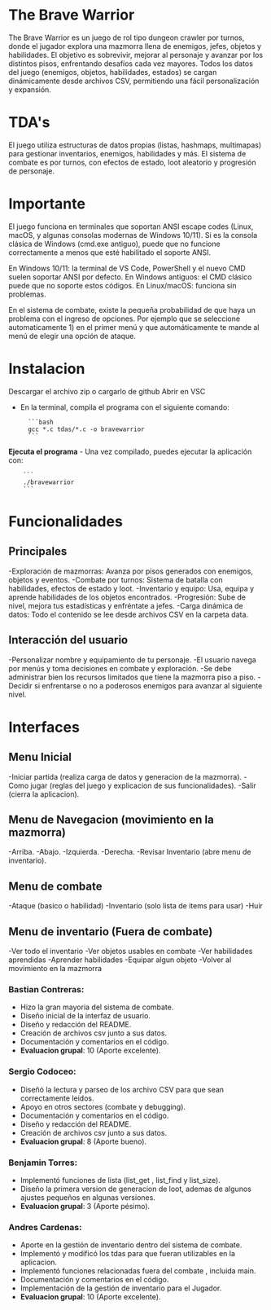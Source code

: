 # The Brave Warrior
The Brave Warrior es un juego de rol tipo dungeon crawler por turnos, donde el jugador explora una mazmorra llena de enemigos, jefes, objetos y habilidades. El objetivo es sobrevivir, mejorar al personaje y avanzar por los distintos pisos, enfrentando desafíos cada vez mayores. Todos los datos del juego (enemigos, objetos, habilidades, estados) se cargan dinámicamente desde archivos CSV, permitiendo una fácil personalización y expansión.

# TDA's
El juego utiliza estructuras de datos propias (listas, hashmaps, multimapas) para gestionar inventarios, enemigos, habilidades y más. El sistema de combate es por turnos, con efectos de estado, loot aleatorio y progresión de personaje.

# Importante
El juego funciona en terminales que soportan ANSI escape codes (Linux, macOS, y algunas consolas modernas de Windows 10/11). Si es la consola clásica de Windows (cmd.exe antiguo), puede que no funcione correctamente a menos que esté habilitado el soporte ANSI. 

En Windows 10/11: la terminal de VS Code, PowerShell y el nuevo CMD suelen soportar ANSI por defecto.
En Windows antiguos: el CMD clásico puede que no soporte estos códigos.
En Linux/macOS: funciona sin problemas.

En el sistema de combate, existe la pequeña probabilidad de que haya un problema con el ingreso de opciones. Por ejemplo que se seleccione automaticamente 1) en el primer menú y que automáticamente te mande al menú de elegir una opción de ataque.

# Instalacion
Descargar el archivo zip o cargarlo de github
Abrir en VSC
- En la terminal, compila el programa con el siguiente comando:
        
        ```bash
        gcc *.c tdas/*.c -o bravewarrior
        ```
        
**Ejecuta el programa**
    - Una vez compilado, puedes ejecutar la aplicación con:
        
        ```
        ./bravewarrior
        ```

# Funcionalidades

## Principales
-Exploración de mazmorras: Avanza por pisos generados con enemigos, objetos y eventos.
-Combate por turnos: Sistema de batalla con habilidades, efectos de estado y loot.
-Inventario y equipo: Usa, equipa y aprende habilidades de los objetos encontrados.
-Progresión: Sube de nivel, mejora tus estadísticas y enfréntate a jefes.
-Carga dinámica de datos: Todo el contenido se lee desde archivos CSV en la carpeta data.

## Interacción del usuario
-Personalizar nombre y equipamiento de tu personaje.
-El usuario navega por menús y toma decisiones en combate y exploración.
-Se debe administrar bien los recursos limitados que tiene la mazmorra piso a piso.
-Decidir si enfrentarse o no a poderosos enemigos para avanzar al siguiente nivel.

# Interfaces

## Menu Inicial
-Iniciar partida (realiza carga de datos y generacion de la mazmorra).
-Como jugar (reglas del juego y explicacion de sus funcionalidades).
-Salir (cierra la aplicacion).

## Menu de Navegacion (movimiento en la mazmorra)
-Arriba.
-Abajo.
-Izquierda.
-Derecha.
-Revisar Inventario (abre menu de inventario).

## Menu de combate 
-Ataque (basico o habilidad)
-Inventario (solo lista de items para usar)
-Huir

## Menu de inventario (Fuera de combate)
-Ver todo el inventario
-Ver objetos usables en combate
-Ver habilidades aprendidas
-Aprender habilidades
-Equipar algun objeto
-Volver al movimiento en la mazmorra


### Bastian Contreras:
- Hizo la gran mayoria del sistema de combate.
- Diseño inicial de la interfaz de usuario.
- Diseño y redacción del README.
- Creación de archivos csv junto a sus datos.
- Documentación y comentarios en el código.
- **Evaluacion grupal**: 10 (Aporte excelente).

### Sergio Codoceo:
- Diseñó la lectura y parseo de los archivo CSV para que sean correctamente leidos.
- Apoyo en otros sectores (combate y debugging).
- Documentación y comentarios en el código.
- Diseño y redacción del README.
- Creación de archivos csv junto a sus datos.
- **Evaluacion grupal**: 8 (Aporte bueno).

### Benjamin Torres:
- Implementó funciones de lista (list_get , list_find y list_size).
- Diseño la primera version de generacion de loot, ademas de algunos ajustes pequeños en algunas versiones.
- **Evaluacion grupal**: 3 (Aporte pésimo).

### Andres Cardenas:
- Aporte en la gestión de inventario dentro del sistema de combate.
- Implementó y modificó los tdas para que fueran utilizables en la aplicacion.
- Implementó funciones relacionadas fuera del combate , incluida main.
- Documentación y comentarios en el código.
- Implementación de la gestión de inventario para el Jugador.
- **Evaluacion grupal**: 10 (Aporte excelente).
